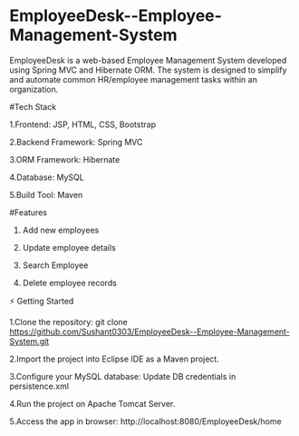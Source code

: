 # EmployeeDesk--Employee-Management-System
EmployeeDesk is a web-based Employee Management System developed using Spring MVC and Hibernate ORM. The system is designed to simplify and automate common HR/employee management tasks within an organization.


#Tech Stack

1.Frontend: JSP, HTML, CSS, Bootstrap

2.Backend Framework: Spring MVC

3.ORM Framework: Hibernate

4.Database: MySQL

5.Build Tool: Maven


#Features

1. Add new employees

2. Update employee details

3. Search Employee

4. Delete employee records



⚡ Getting Started

1.Clone the repository:
git clone https://github.com/Sushant0303/EmployeeDesk--Employee-Management-System.git

2.Import the project into Eclipse IDE as a Maven project.

3.Configure your MySQL database: Update DB credentials in persistence.xml

4.Run the project on Apache Tomcat Server.

5.Access the app in browser: http://localhost:8080/EmployeeDesk/home










